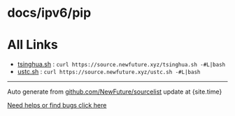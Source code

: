 
# docs/ipv6/pip



# All Links


* [tsinghua.sh](tsinghua.sh) : `curl https://source.newfuture.xyz/tsinghua.sh -#L|bash`
* [ustc.sh](ustc.sh) : `curl https://source.newfuture.xyz/ustc.sh -#L|bash`

---

Auto generate from [github.com/NewFuture/sourcelist](https://github.com/NewFuture/sourcelist) update at {site.time}



[Need helps or find bugs click here ](https://github.com/NewFuture/sourcelist/issues)

